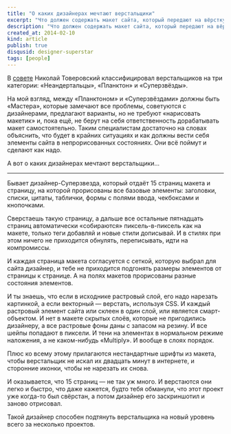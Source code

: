 ```yaml
--- 
title: "О каких дизайнерах мечтают верстальщики"
excerpt: "Что должен содержать макет сайта, который передают на вёрстку, чтобы верстальщик был счастлив"
description: "Что должен содержать макет сайта, который передают на вёрстку, чтобы верстальщик был счастлив"
created_at: 2014-02-10
kind: article
publish: true
disqusid: designer-superstar
tags: [people]
---
```


В [совете](http://artgorbunov.ru/bb/soviet/20140206/) Николай Товеровский классифицировал верстальщиков на три категории: «Неандертальцы», «Планктон» и «Суперзвёзды». 

На мой взгляд, между «Планктоном» и «Суперзвёздами» должны быть «Мастера», которые замечают все проблемы, советуются с дизайнерами, предлагают варианты, но не требуют «нарисовать макетик» и, пока ещё, не берут на себя ответственность дорабатывать макет самостоятельно. Таким специалистам достаточно на словах объяснить, что будет в крайних ситуациях и как должны вести себя элементы сайта в непрорисованных состояниях. Они всё поймут и сделают как надо.

А вот о каких дизайнерах мечтают верстальщики…

<!-- cut -->

***

Бывает дизайнер-Суперзвезда, который отдаёт 15 страниц макета и страницу, на которой прорисованы все базовые элементы: заголовки, списки, цитаты, таблички, формы с полями ввода, чекбоксами и кнопочками.

Сверстаешь такую страницу, а дальше все остальные пятнадцать страниц автоматически «собираются» пиксель-в-пиксель как на макете, только теги добавляй и новые стили дописывай. И в стилях при этом ничего не приходится обнулять, переписывать, идти на компромисcы. 

И каждая страница макета согласуется с сеткой, которую выбрал для сайта дизайнер, и тебе не приходится подгонять размеры элементов от страницы к странице. А на полях макетов прорисованы разные состояния элементов. 

И ты знаешь, что если в исходнике растровый слой, его надо нарезать картинкой, а если векторный — верстать, используя CSS. И каждый растровый элемент сайта или склеен в один слой, или является смарт-объектом. И нет в макете скрытых слоёв, которые не пригодились дизайнеру, а все растровые фоны даны с запасом на резину. И все шейпы попадают в пиксели. И тени на элементах в нормальном режиме наложения, а не каком-нибудь «Multiply». И вообще в слоях порядок.

Плюс ко всему этому прилагаются нестандартные шрифты из макета, чтобы верстальщик не искал их двадцать минут в интернете, и сторонние иконки, чтобы не нарезать их снова. 

И оказывается, что 15 страниц — не так уж много. И верстаются они легко и быстро, что даже кажется, будто тебя обманули, что этот проект уже когда-то был свёрстан, а потом дизайнер его заскриншотил и заново отрисовал.

Такой дизайнер способен подтянуть верстальщика на новый уровень всего за несколько проектов.
